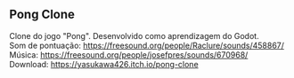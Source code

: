 ## Pong Clone
Clone do jogo "Pong". Desenvolvido como aprendizagem do Godot.  
Som de pontuação: https://freesound.org/people/Raclure/sounds/458867/  
Música: https://freesound.org/people/josefpres/sounds/670968/  
Download: https://yasukawa426.itch.io/pong-clone
